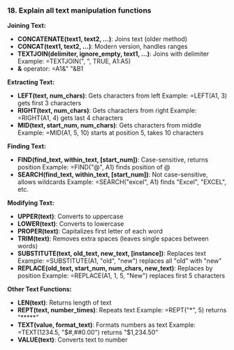 ### 18. **Explain all text manipulation functions**

**Joining Text:**

- **CONCATENATE(text1, text2, ...)**: Joins text (older method)
- **CONCAT(text1, text2, ...)**: Modern version, handles ranges
- **TEXTJOIN(delimiter, ignore_empty, text1, ...)**: Joins with delimiter
Example: =TEXTJOIN(", ", TRUE, A1:A5)
- **&** operator: =A1&" "&B1

**Extracting Text:**

- **LEFT(text, num_chars)**: Gets characters from left
Example: =LEFT(A1, 3) gets first 3 characters
- **RIGHT(text, num_chars)**: Gets characters from right
Example: =RIGHT(A1, 4) gets last 4 characters
- **MID(text, start_num, num_chars)**: Gets characters from middle
Example: =MID(A1, 5, 10) starts at position 5, takes 10 characters

**Finding Text:**

- **FIND(find_text, within_text, [start_num])**: Case-sensitive, returns position
Example: =FIND("@", A1) finds position of @
- **SEARCH(find_text, within_text, [start_num])**: Not case-sensitive, allows wildcards
Example: =SEARCH("excel", A1) finds "Excel", "EXCEL", etc.

**Modifying Text:**

- **UPPER(text)**: Converts to uppercase
- **LOWER(text)**: Converts to lowercase
- **PROPER(text)**: Capitalizes first letter of each word
- **TRIM(text)**: Removes extra spaces (leaves single spaces between words)
- **SUBSTITUTE(text, old_text, new_text, [instance])**: Replaces text
Example: =SUBSTITUTE(A1, "old", "new") replaces all "old" with "new"
- **REPLACE(old_text, start_num, num_chars, new_text)**: Replaces by position
Example: =REPLACE(A1, 1, 5, "New") replaces first 5 characters

**Other Text Functions:**

- **LEN(text)**: Returns length of text
- **REPT(text, number_times)**: Repeats text
Example: =REPT("*", 5) returns "*****"
- **TEXT(value, format_text)**: Formats numbers as text
Example: =TEXT(1234.5, "$#,##0.00") returns "$1,234.50"
- **VALUE(text)**: Converts text to number
